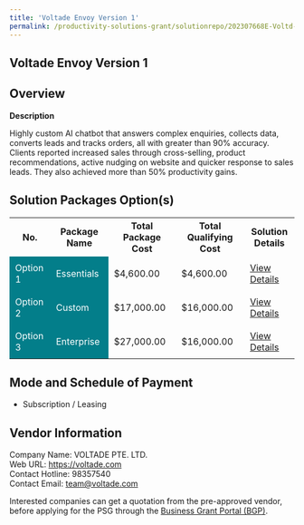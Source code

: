 ```yaml
---
title: 'Voltade Envoy Version 1'
permalink: /productivity-solutions-grant/solutionrepo/202307668E-Voltd-Envoy-v-1-G
---
```


## Voltade Envoy Version 1

## Overview

**Description**

Highly custom AI chatbot that answers complex enquiries, collects data, converts leads and tracks orders, all with greater than 90% accuracy. Clients reported increased sales through cross-selling, product recommendations, active nudging on website and quicker response to sales leads. They also achieved more than 50% productivity gains.

## Solution Packages Option(s)

<table>
<tr>
<th><b>No.</b></th>
<th><b>Package Name</b></th>
<th><b>Total Package Cost</b></th>
<th><b>Total Qualifying Cost</b></th>
<th><b>Solution Details</b></th>
</tr>
<tr>
<td style='padding: 10px; background-color: #037E8A; color: #FFFFFF;'>Option 1</td>
<td style='padding: 10px; background-color: #037E8A; color: #FFFFFF;'>Essentials</td>
<td style='padding: 10px;'>$4,600.00</td>
<td style='padding: 10px;'>$4,600.00</td>
<td style='padding: 10px;'><a href='/images/psg/202307668E_20240213_180920205_Desensitised_Annex3_Part1.pdf' target='_blank'>View Details</a></td>
</tr>
<tr>
<td style='padding: 10px; background-color: #037E8A; color: #FFFFFF;'>Option 2</td>
<td style='padding: 10px; background-color: #037E8A; color: #FFFFFF;'>Custom</td>
<td style='padding: 10px;'>$17,000.00</td>
<td style='padding: 10px;'>$16,000.00</td>
<td style='padding: 10px;'><a href='/images/psg/202307668E_20240213_180920205_Desensitised_Annex3_Part2.pdf' target='_blank'>View Details</a></td>
</tr>
<tr>
<td style='padding: 10px; background-color: #037E8A; color: #FFFFFF;'>Option 3</td>
<td style='padding: 10px; background-color: #037E8A; color: #FFFFFF;'>Enterprise</td>
<td style='padding: 10px;'>$27,000.00</td>
<td style='padding: 10px;'>$16,000.00</td>
<td style='padding: 10px;'><a href='/images/psg/202307668E_20240213_180920205_Desensitised_Annex3_Part3.pdf' target='_blank'>View Details</a></td>
</tr>
</table>

## Mode and Schedule of Payment

 - Subscription / Leasing

## Vendor Information

 Company Name: VOLTADE PTE. LTD.<br>Web URL: https://voltade.com <br>Contact Hotline: 98357540 <br>Contact Email: team@voltade.com <br>

Interested companies can get a quotation from the pre-approved vendor, before applying for the PSG through the <a href='https://www.businessgrants.gov.sg/' target='_blank' rel='noopener'>Business Grant Portal (BGP)</a>.

<script src="/jquery/resize-tables.js"></script>
